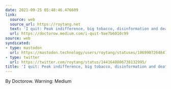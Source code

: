 ```yaml
---
date: 2021-09-25 05:48:46.476609
link:
  source: web
  source_url: https://roytang.net
  text: 'I quit: Peak indifference, big tobacco, disinformation and death'
  url: https://doctorow.medium.com/i-quit-9ae7b6010c99
source: web
syndicated:
- type: mastodon
  url: https://mastodon.technology/users/roytang/statuses/106990726484752481
- type: twitter
  url: https://twitter.com/roytang/status/1441640806738132995/
title: 'I quit: Peak indifference, big tobacco, disinformation and death'
---
```


By Doctorow. Warning: Medium